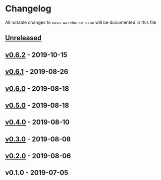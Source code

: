 # Changelog

All notable changes to `nova-warehouse-scan` will be documented in this file

## [Unreleased]

## [v0.6.2] - 2019-10-15

## [v0.6.1] - 2019-08-26

## [v0.6.0] - 2019-08-18

## [v0.5.0] - 2019-08-18

## [v0.4.0] - 2019-08-10

## [v0.3.0] - 2019-08-08

## [v0.2.0] - 2019-08-06

## v0.1.0 - 2019-07-05

[Unreleased]: https://github.com/mvdnbrk/nova-warehouse-scan/compare/v0.6.2...HEAD
[v0.6.2]: https://github.com/mvdnbrk/nova-warehouse-scan/compare/v0.6.1...v0.6.2
[v0.6.1]: https://github.com/mvdnbrk/nova-warehouse-scan/compare/v0.6.0...v0.6.1
[v0.6.0]: https://github.com/mvdnbrk/nova-warehouse-scan/compare/v0.5.0...v0.6.0
[v0.5.0]: https://github.com/mvdnbrk/nova-warehouse-scan/compare/v0.4.0...v0.5.0
[v0.4.0]: https://github.com/mvdnbrk/nova-warehouse-scan/compare/v0.3.0...v0.4.0
[v0.3.0]: https://github.com/mvdnbrk/nova-warehouse-scan/compare/v0.2.0...v0.3.0
[v0.2.0]: https://github.com/mvdnbrk/nova-warehouse-scan/compare/v0.1.0...v0.2.0
